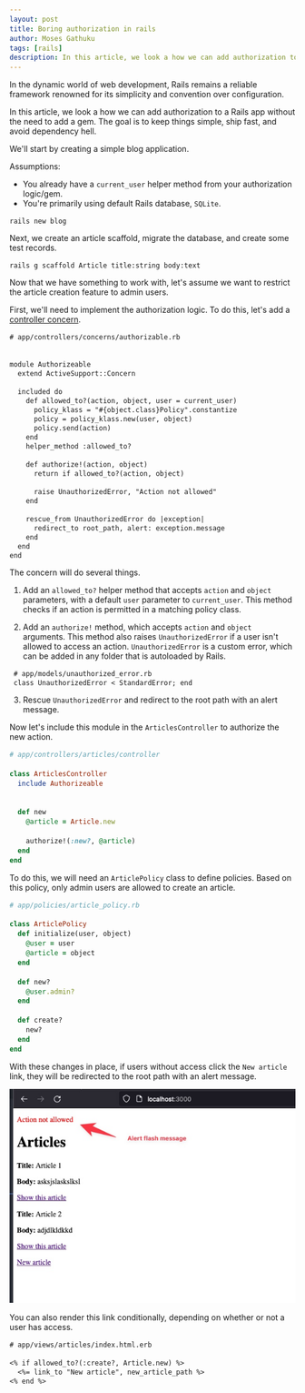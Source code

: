 ```yaml
---
layout: post
title: Boring authorization in rails
author: Moses Gathuku
tags: [rails]
description: In this article, we look a how we can add authorization to a Rails app without the need to add a gem. The goal is to keep things simple, ship fast, and avoid dependency hell.
---
```



In the dynamic world of web development, Rails remains a reliable framework renowned for its simplicity and convention over configuration. 

In this article, we look a how we can add authorization to a Rails app without the need to add a gem. The goal is to keep things simple, ship fast, and avoid dependency hell.

We'll start by creating a simple blog application.

 Assumptions:
 - You already have a `current_user` helper method from your authorization logic/gem.
 - You're primarily using default Rails database, `SQLite`.


```
rails new blog
```

Next, we create an article scaffold, migrate the database, and create some test records.

```
rails g scaffold Article title:string body:text
```


Now that we have something to work with, let's assume we want to restrict the article creation feature to admin users. 

First, we'll need to implement the authorization logic. To do this, let's add a [controller concern](https://api.rubyonrails.org/classes/ActiveSupport/Concern.html).

```
# app/controllers/concerns/authorizable.rb


module Authorizeable
  extend ActiveSupport::Concern

  included do
    def allowed_to?(action, object, user = current_user)
      policy_klass = "#{object.class}Policy".constantize
      policy = policy_klass.new(user, object)
      policy.send(action)
    end
    helper_method :allowed_to?

    def authorize!(action, object)
      return if allowed_to?(action, object)

      raise UnauthorizedError, "Action not allowed"
    end

    rescue_from UnauthorizedError do |exception|
      redirect_to root_path, alert: exception.message
    end
  end
end

```

The concern will do several things. 

1. Add an `allowed_to?` helper method that accepts `action` and `object` parameters, with a default `user` parameter to `current_user`. This method checks if an action is permitted in a matching policy class.

2. Add an `authorize!` method, which accepts `action` and `object` arguments. This method also raises `UnauthorizedError` if a user isn't allowed to access an action. `UnauthorizedError` is a custom error, which can be added in any folder that is autoloaded by Rails. 

```
 # app/models/unauthorized_error.rb
 class UnauthorizedError < StandardError; end
```

3. Rescue `UnauthorizedError` and redirect to the root path with an alert message.



Now let's include this module in the `ArticlesController` to authorize the new action.

```rb
# app/controllers/articles/controller

class ArticlesController
  include Authorizeable


  def new
    @article = Article.new

    authorize!(:new?, @article)
  end
end
```

To do this, we will need an `ArticlePolicy` class to define policies. Based on this policy, only admin users are allowed to create an article.

```rb
# app/policies/article_policy.rb

class ArticlePolicy
  def initialize(user, object)
    @user = user
    @article = object
  end

  def new?
    @user.admin?
  end

  def create?
    new?
  end
end
```

With these changes in place, if users without access click the `New article` link, they will be redirected to the root path with an alert message. 

![Redirect screenshot.](../assets/images/alert.jpeg)


You can also render this link conditionally, depending on whether or not a user has access.

```
# app/views/articles/index.html.erb

<% if allowed_to?(:create?, Article.new) %>
  <%= link_to "New article", new_article_path %>
<% end %>
```
